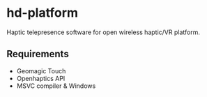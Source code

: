 # hd-platform
Haptic telepresence software for open wireless haptic/VR platform.

## Requirements
- Geomagic Touch
- Openhaptics API
- MSVC compiler & Windows
